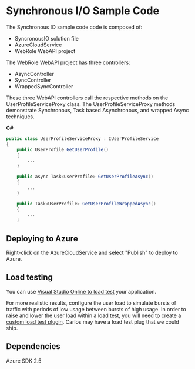 # Synchronous I/O Sample Code

The Synchronous IO sample code code is composed of:
* SyncronousIO solution file
* AzureCloudService
* WebRole WebAPI project

The WebRole WebAPI project has three controllers:
* AsyncController
* SyncController
* WrappedSyncController

These three WebAPI controllers call the respective methods on the UserProfileServiceProxy class. The UserProfileServiceProxy methods demonstrate Synchronous, Task based Asynchronous, and wrapped Async techniques.

**C#**

``` C#
public class UserProfileServiceProxy : IUserProfileService
{
    public UserProfile GetUserProfile()
    {
        ...
    }

    public async Task<UserProfile> GetUserProfileAsync()
    {
        ...
    }

    public Task<UserProfile> GetUserProfileWrappedAsync()
    {
        ...
    }
```
## Deploying to Azure
Right-click on the AzureCloudService and select "Publish" to deploy to Azure.

## Load testing
You can use [Visual Studio Online to load test](http://www.visualstudio.com/en-us/get-started/load-test-your-app-vs.aspx) your application.

For more realistic results, configure the user load to simulate bursts of traffic with periods of low usage between bursts of high usage. In order to raise and lower the user load within a load test, you will need to create a [custom load test plugin](https://msdn.microsoft.com/en-us/library/ms243153.aspx).
Carlos may have a load test plug that we could ship.

## Dependencies
Azure SDK 2.5
